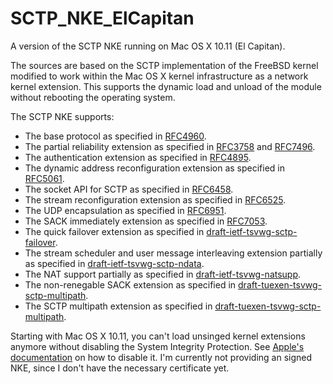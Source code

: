 # SCTP_NKE_ElCapitan
A version of the SCTP NKE running on Mac OS X 10.11 (El Capitan).

The sources are based on the SCTP implementation of the FreeBSD kernel modified to work
within the Mac OS X kernel infrastructure as a network kernel extension. This supports
the dynamic load and unload of the module without rebooting the operating system.

The SCTP NKE supports:
* The base protocol as specified in [RFC4960](https://tools.ietf.org/html/rfc4960).
* The partial reliability extension as specified in [RFC3758](https://tools.ietf.org/html/rfc3758) and [RFC7496](https://tools.ietf.org/html/rfc7496).
* The authentication extension as specified in [RFC4895](https://tools.ietf.org/html/rfc4895).
* The dynamic address reconfiguration extension as specified in [RFC5061](https://tools.ietf.org/html/rfc5061).
* The socket API for SCTP as specified in [RFC6458](https://tools.ietf.org/html/rfc6458).
* The stream reconfiguration extension as specified in [RFC6525](https://tools.ietf.org/html/rfc6525).
* The UDP encapsulation as specified in [RFC6951](https://tools.ietf.org/html/rfc6951).
* The SACK immediately extension as specified in [RFC7053](https://tools.ietf.org/html/rfc7053).
* The quick failover extension as specified in [draft-ietf-tsvwg-sctp-failover](https://tools.ietf.org/html/draft-ietf-tsvwg-sctp-failover).
* The stream scheduler and user message interleaving extension partially as specified in [draft-ietf-tsvwg-sctp-ndata](https://tools.ietf.org/html/draft-ietf-tsvwg-sctp-ndata).
* The NAT support partially as specified in [draft-ietf-tsvwg-natsupp](https://tools.ietf.org/html/draft-ietf-tsvwg-natsupp).
* The non-renegable SACK extension as specified in [draft-tuexen-tsvwg-sctp-multipath](https://tools.ietf.org/html/draft-tuexen-tsvwg-sctp-mutipath).
* The SCTP multipath extension as specified in [draft-tuexen-tsvwg-sctp-multipath](https://tools.ietf.org/html/draft-tuexen-tsvwg-sctp-multipath).

Starting with Mac OS X 10.11, you can't load unsinged kernel extensions anymore without
disabling the System Integrity Protection.
See [Apple's documentation](https://developer.apple.com/library/mac/documentation/Security/Conceptual/System_Integrity_Protection_Guide/ConfiguringSystemIntegrityProtection/ConfiguringSystemIntegrityProtection.html) on how to disable it.
I'm currently not providing an signed NKE, since I don't have the necessary certificate yet.

